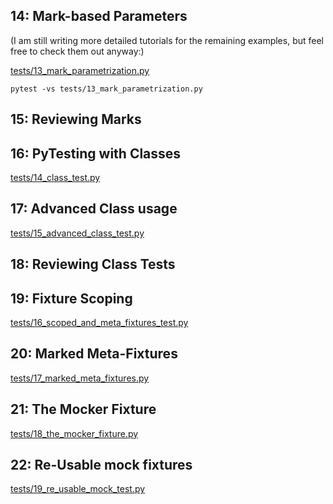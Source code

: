 ## 14: Mark-based Parameters

(I am still writing more detailed tutorials for the remaining examples, but feel free to check them out anyway:)

[tests/13_mark_parametrization.py](https://github.com/pluralsight/intro-to-pytest/blob/master/tests/13_mark_parametrization.py)

```
pytest -vs tests/13_mark_parametrization.py
```

## 15: Reviewing Marks

## 16: PyTesting with Classes

[tests/14_class_test.py](https://github.com/pluralsight/intro-to-pytest/blob/master/tests/14_class_test.py)

## 17: Advanced Class usage

[tests/15_advanced_class_test.py](https://github.com/pluralsight/intro-to-pytest/blob/master/tests/15_advanced_class_test.py)

## 18: Reviewing Class Tests

## 19: Fixture Scoping

[tests/16_scoped_and_meta_fixtures_test.py](https://github.com/pluralsight/intro-to-pytest/blob/master/tests/16_scoped_and_meta_fixtures_test.py)

## 20: Marked Meta-Fixtures

[tests/17_marked_meta_fixtures.py](https://github.com/pluralsight/intro-to-pytest/blob/master/tests/17_marked_meta_fixtures.py)

## 21: The Mocker Fixture

[tests/18_the_mocker_fixture.py](https://github.com/pluralsight/intro-to-pytest/blob/master/tests/18_the_mocker_fixture.py)

## 22: Re-Usable mock fixtures

[tests/19_re_usable_mock_test.py](https://github.com/pluralsight/intro-to-pytest/blob/master/tests/19_re_usable_mock_test.py)
